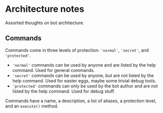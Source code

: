 # Architecture notes

Assorted thoughts on bot architecture.

## Commands

Commands come in three levels of protection: `'normal'`, `'secret'`, and `'protected'`.

- `'normal'` commands can be used by anyone and are listed by the help command.  Used for general commands.
- `'secret'` commands can be used by anyone, but are not listed by the help command.  Used for easter eggs, maybe some trivial debug tools.
- `'protected'` commands can only be used by the bot author and are not listed by the help command.  Used for debug stuff.

Commands have a name, a description, a list of aliases, a protection level, and an `execute()` method.

